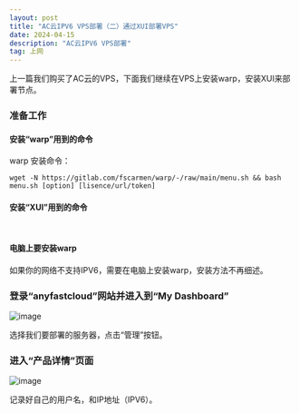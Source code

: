 ```yaml
---
layout: post
title: "AC云IPV6 VPS部署（二）通过XUI部署VPS"
date: 2024-04-15
description: "AC云IPV6 VPS部署"
tag: 上网
--- 
```

上一篇我们购买了AC云的VPS，下面我们继续在VPS上安装warp，安装XUI来部署节点。  
### 准备工作
#### 安装“warp”用到的命令
warp 安装命令：
```
wget -N https://gitlab.com/fscarmen/warp/-/raw/main/menu.sh && bash menu.sh [option] [lisence/url/token]

```
#### 安装“XUI”用到的命令  

```


```
#### 电脑上要安装warp
如果你的网络不支持IPV6，需要在电脑上安装warp，安装方法不再细述。  

### 登录“anyfastcloud”网站并进入到“My Dashboard”  

![image](https://github.com/hengdactn/ctnhb.github.io/assets/70909689/bfad3518-69f0-4b16-bcd2-c4bebd0a9b68)  

选择我们要部署的服务器，点击“管理”按钮。  

### 进入“产品详情”页面  

![image](https://github.com/hengdactn/ctnhb.github.io/assets/70909689/174ae689-3e01-48a5-a6a9-af026dce0769)  

记录好自己的用户名，和IP地址（IPV6）。  


### 


